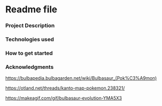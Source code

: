 # Readme file

### Project Description

### Technologies used

### How to get started

### Acknowledgments

https://bulbapedia.bulbagarden.net/wiki/Bulbasaur_(Pok%C3%A9mon)

https://otland.net/threads/kanto-map-pokemon.238321/

https://makeagif.com/gif/bulbasaur-evolution-YMA5X3